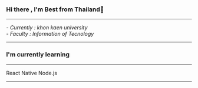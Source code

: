 ### Hi there , I'm Best from Thailand👋
<hr>
- <i>Currently : khon kaen university</i> <br>
- <i>Faculty : Information of Tecnology</i>
<hr>
<h3>I'm currently learning</h3>
<hr>
  React Native
  Node.js  
<hr>
